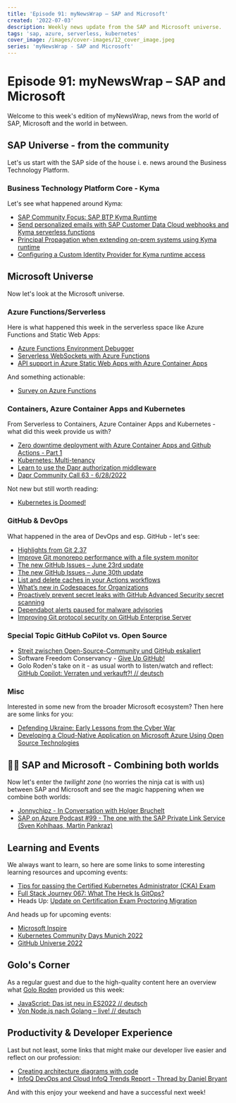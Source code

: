 ```yaml
---
title: 'Episode 91: myNewsWrap – SAP and Microsoft'
created: '2022-07-03'
description: Weekly news update from the SAP and Microsoft universe.
tags: 'sap, azure, serverless, kubernetes'
cover_image: /images/cover-images/12_cover_image.jpeg
series: 'myNewsWrap - SAP and Microsoft'
---
```


# Episode 91: myNewsWrap – SAP and Microsoft

Welcome to this week's edition of myNewsWrap, news from the world of SAP, Microsoft and the world in between.

## SAP Universe - from the community

Let's us start with the SAP side of the house i. e. news around the Business Technology Platform.

### Business Technology Platform Core - Kyma

Let's see what happened around Kyma:

* [SAP Community Focus: SAP BTP Kyma Runtime](https://blogs.sap.com/2022/06/27/sap-community-focus-sap-btp-kyma-runtime)
* [Send personalized emails with SAP Customer Data Cloud webhooks and Kyma serverless functions](https://blogs.sap.com/2022/06/28/send-personalized-emails-with-sap-customer-data-cloud-webhooks-and-kyma-serverless-functions/)
* [Principal Propagation when extending on-prem systems using Kyma runtime](https://blogs.sap.com/2022/06/29/principal-propagation-when-extending-on-prem-systems-using-kyma-runtime/)
* [Configuring a Custom Identity Provider for Kyma runtime access](https://blogs.sap.com/2022/06/29/configuring-a-custom-identity-provider-for-kyma-runtime-access/)

## Microsoft Universe

Now let's look at the Microsoft universe.

### Azure Functions/Serverless

Here is what happened this week in the serverless space like Azure Functions and Static Web Apps:

* [Azure Functions Environment Debugger](https://github.com/vjirovsky/AzFunDebugger)
* [Serverless WebSockets with Azure Functions](https://ably.com/blog/quest-for-serverless-websockets-azure-functions-adventure)
* [API support in Azure Static Web Apps with Azure Container Apps](https://docs.microsoft.com/azure/static-web-apps/apis-container-apps)

And something actionable:

* [Survey on Azure Functions](https://twitter.com/AzureFunctions/status/1542196495197147136?s=20&t=Xmqfo0kUBEomJ6v0vJxxMw)

### Containers, Azure Container Apps and Kubernetes

From Serverless to Containers, Azure Container Apps and Kubernetes - what did this week provide us with?

* [Zero downtime deployment with Azure Container Apps and Github Actions - Part 1](https://dev.to/maxx_don/zero-downtime-deployment-with-azure-container-apps-and-github-actions-part-1-25ol)
* [Kubernetes: Multi-tenancy](https://kubernetes.io/docs/concepts/security/multi-tenancy/)
* [Learn to use the Dapr authorization middleware](https://blog.baeke.info/2022/06/23/learn-to-use-the-dapr-authorization-middleware/)
* [Dapr Community Call 63 - 6/28/2022](https://youtu.be/ecFvpp24lpo)

Not new but still worth reading:

* [Kubernetes is Doomed!](https://blog.container-solutions.com/kubernetes-is-doomed)

### GitHub & DevOps

What happened in the area of DevOps and esp. GitHub - let's see:

* [Highlights from Git 2.37](https://github.blog/2022-06-27-highlights-from-git-2-37/)
* [Improve Git monorepo performance with a file system monitor](https://github.blog/2022-06-29-improve-git-monorepo-performance-with-a-file-system-monitor/)
* [The new GitHub Issues – June 23rd update](https://github.blog/changelog/2022-06-23-the-new-github-issues-june-23rd-update/)
* [The new GitHub Issues – June 30th update](https://github.blog/changelog/2022-06-30-the-new-github-issues-june-30th-update/)
* [List and delete caches in your Actions workflows](https://github.blog/changelog/2022-06-27-list-and-delete-caches-in-your-actions-workflows/)
* [What’s new in Codespaces for Organizations](https://github.blog/changelog/2022-06-27-whats-new-in-codespaces-for-organizations/)
* [Proactively prevent secret leaks with GitHub Advanced Security secret scanning](https://github.blog/2022-04-04-push-protection-github-advanced-security/)
* [Dependabot alerts paused for malware advisories](https://github.blog/changelog/2022-07-01-dependabot-alerts-paused-for-malware-advisories/)
* [Improving Git protocol security on GitHub Enterprise Server](https://github.blog/2022-06-28-improving-git-protocol-security-on-github-enterprise-server/)

### Special Topic GitHub CoPilot vs. Open Source

* [Streit zwischen Open-Source-Community und GitHub eskaliert](https://www.heise.de/amp/news/Streit-zwischen-Open-Source-Community-und-GitHub-eskaliert-7160074.html)
* Software Freedom Conservancy - [Give Up GitHub!](https://sfconservancy.org/GiveUpGitHub/)
* Golo Roden's take on it - as usual worth to listen/watch and reflect: [GitHub Copilot: Verraten und verkauft?! // deutsch](https://youtu.be/fScMM8Wl2R8)

### Misc

Interested in some new from the broader Microsoft ecosystem? Then here are some links for you:

* [Defending Ukraine: Early Lessons from the Cyber War](https://blogs.microsoft.com/on-the-issues/2022/06/22/defending-ukraine-early-lessons-from-the-cyber-war/)
* [Developing a Cloud-Native Application on Microsoft Azure Using Open Source Technologies](https://www.infoq.com/articles/cloud-native-development-azure/)

## 🐱‍👤 SAP and Microsoft - Combining both worlds

Now let's enter the _twilight zone_ (no worries the ninja cat is with us) between SAP and Microsoft and see the magic happening when we combine both worlds:

* [Jonnychipz - In Conversation with Holger Bruchelt](https://youtu.be/V2u_XTHasEc)
* [SAP on Azure Podcast #99 - The one with the SAP Private Link Service (Sven Kohlhaas, Martin Pankraz)](https://youtu.be/TsrBaEa_vJw)

## Learning and Events

We always want to learn, so here are some links to some interesting learning resources and upcoming events:

* [Tips for passing the Certified Kubernetes Administrator (CKA) Exam](https://www.thecloudonmymind.com/Tips-for-passing-the-Certified-Kubernetes-Administrator-CKA-Exam/)
* [Full Stack Journey 067: What The Heck Is GitOps?](https://packetpushers.net/podcast/full-stack-journey-067-what-the-heck-is-gitops/)
* Heads Up: [Update on Certification Exam Proctoring Migration](https://training.linuxfoundation.org/blog/update-on-certification-exam-proctoring-migration/)

And heads up for upcoming events:

* [Microsoft Inspire](https://blogs.partner.microsoft.com/mpn/microsoft-inspire-2022-register-today/)
* [Kubernetes Community Days Munich 2022](https://community.cncf.io/kcd-munich/)
* [GitHub Universe 2022](https://www.githubuniverse.com/)

## Golo's Corner

As a regular guest and due to the high-quality content here an overview what [Golo Roden](https://twitter.com/goloroden) provided us this week:

* [JavaScript: Das ist neu in ES2022 // deutsch](https://youtu.be/bf0Eq9m5hLc)
* [Von Node.js nach Golang – live! // deutsch](https://youtu.be/DgWcmQ5hV5M)

## Productivity & Developer Experience

Last but not least, some links that might make our developer live easier and reflect on our profession:

* [Creating architecture diagrams with code](https://blogs.sap.com/2022/06/29/creating-architecture-diagrams-with-code/)
* [InfoQ DevOps and Cloud InfoQ Trends Report - Thread by Daniel Bryant](https://threadreaderapp.com/thread/1540253773758464000.html)

And with this enjoy your weekend and have a successful next week!

